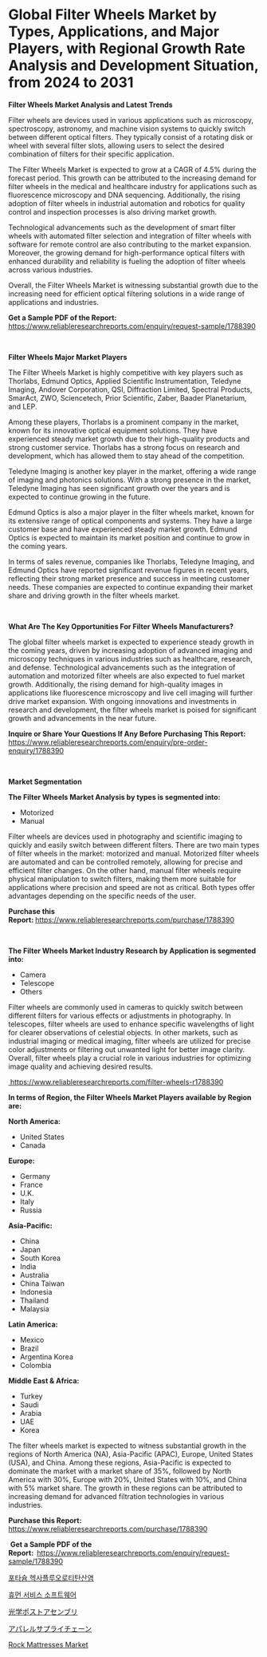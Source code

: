 <p><h1>Global Filter Wheels Market by Types, Applications, and Major Players, with Regional Growth Rate Analysis and Development Situation, from 2024 to 2031</h1></p><p><strong>Filter Wheels Market Analysis and Latest Trends</strong></p>
<p><p>Filter wheels are devices used in various applications such as microscopy, spectroscopy, astronomy, and machine vision systems to quickly switch between different optical filters. They typically consist of a rotating disk or wheel with several filter slots, allowing users to select the desired combination of filters for their specific application.</p><p>The Filter Wheels Market is expected to grow at a CAGR of 4.5% during the forecast period. This growth can be attributed to the increasing demand for filter wheels in the medical and healthcare industry for applications such as fluorescence microscopy and DNA sequencing. Additionally, the rising adoption of filter wheels in industrial automation and robotics for quality control and inspection processes is also driving market growth.</p><p>Technological advancements such as the development of smart filter wheels with automated filter selection and integration of filter wheels with software for remote control are also contributing to the market expansion. Moreover, the growing demand for high-performance optical filters with enhanced durability and reliability is fueling the adoption of filter wheels across various industries.</p><p>Overall, the Filter Wheels Market is witnessing substantial growth due to the increasing need for efficient optical filtering solutions in a wide range of applications and industries.</p></p>
<p><strong>Get a Sample PDF of the Report:&nbsp;</strong> <a href="https://www.reliableresearchreports.com/enquiry/request-sample/1788390">https://www.reliableresearchreports.com/enquiry/request-sample/1788390</a></p>
<p>&nbsp;</p>
<p><strong>Filter Wheels Major Market Players</strong></p>
<p><p>The Filter Wheels Market is highly competitive with key players such as Thorlabs, Edmund Optics, Applied Scientific Instrumentation, Teledyne Imaging, Andover Corporation, QSI, Diffraction Limited, Spectral Products, SmarAct, ZWO, Sciencetech, Prior Scientific, Zaber, Baader Planetarium, and LEP.</p><p>Among these players, Thorlabs is a prominent company in the market, known for its innovative optical equipment solutions. They have experienced steady market growth due to their high-quality products and strong customer service. Thorlabs has a strong focus on research and development, which has allowed them to stay ahead of the competition.</p><p>Teledyne Imaging is another key player in the market, offering a wide range of imaging and photonics solutions. With a strong presence in the market, Teledyne Imaging has seen significant growth over the years and is expected to continue growing in the future.</p><p>Edmund Optics is also a major player in the filter wheels market, known for its extensive range of optical components and systems. They have a large customer base and have experienced steady market growth. Edmund Optics is expected to maintain its market position and continue to grow in the coming years.</p><p>In terms of sales revenue, companies like Thorlabs, Teledyne Imaging, and Edmund Optics have reported significant revenue figures in recent years, reflecting their strong market presence and success in meeting customer needs. These companies are expected to continue expanding their market share and driving growth in the filter wheels market.</p></p>
<p>&nbsp;</p>
<p><strong>What Are The Key Opportunities For Filter Wheels Manufacturers?</strong></p>
<p><p>The global filter wheels market is expected to experience steady growth in the coming years, driven by increasing adoption of advanced imaging and microscopy techniques in various industries such as healthcare, research, and defense. Technological advancements such as the integration of automation and motorized filter wheels are also expected to fuel market growth. Additionally, the rising demand for high-quality images in applications like fluorescence microscopy and live cell imaging will further drive market expansion. With ongoing innovations and investments in research and development, the filter wheels market is poised for significant growth and advancements in the near future.</p></p>
<p><strong>Inquire or Share Your Questions If Any Before Purchasing This Report:</strong> <a href="https://www.reliableresearchreports.com/enquiry/pre-order-enquiry/1788390">https://www.reliableresearchreports.com/enquiry/pre-order-enquiry/1788390</a></p>
<p>&nbsp;</p>
<p><strong>Market Segmentation</strong></p>
<p><strong>The Filter Wheels Market Analysis by types is segmented into:</strong></p>
<p><ul><li>Motorized</li><li>Manual</li></ul></p>
<p><p>Filter wheels are devices used in photography and scientific imaging to quickly and easily switch between different filters. There are two main types of filter wheels in the market: motorized and manual. Motorized filter wheels are automated and can be controlled remotely, allowing for precise and efficient filter changes. On the other hand, manual filter wheels require physical manipulation to switch filters, making them more suitable for applications where precision and speed are not as critical. Both types offer advantages depending on the specific needs of the user.</p></p>
<p><strong>Purchase this Report:&nbsp;</strong><a href="https://www.reliableresearchreports.com/purchase/1788390">https://www.reliableresearchreports.com/purchase/1788390</a></p>
<p>&nbsp;</p>
<p><strong>The Filter Wheels Market Industry Research by Application is segmented into:</strong></p>
<p><ul><li>Camera</li><li>Telescope</li><li>Others</li></ul></p>
<p><p>Filter wheels are commonly used in cameras to quickly switch between different filters for various effects or adjustments in photography. In telescopes, filter wheels are used to enhance specific wavelengths of light for clearer observations of celestial objects. In other markets, such as industrial imaging or medical imaging, filter wheels are utilized for precise color adjustments or filtering out unwanted light for better image clarity. Overall, filter wheels play a crucial role in various industries for optimizing image quality and achieving desired results.</p></p>
<p><a href="https://www.reliableresearchreports.com/filter-wheels-r1788390">&nbsp;https://www.reliableresearchreports.com/filter-wheels-r1788390</a></p>
<p><strong>In terms of Region, the Filter Wheels Market Players available by Region are:</strong></p>
<p>
    <p> <strong> North America: </strong>
        <ul>
            <li>United States</li>
            <li>Canada</li>
        </ul>
        </p> 
    <p> <strong> Europe: </strong>
        <ul>
            <li>Germany</li>
            <li>France</li>
            <li>U.K.</li>
            <li>Italy</li>
            <li>Russia</li>
        </ul>
        </p> 
    <p> <strong> Asia-Pacific: </strong>
        <ul>
            <li>China</li>
            <li>Japan</li>
            <li>South Korea</li>
            <li>India</li>
            <li>Australia</li>
            <li>China Taiwan</li>
            <li>Indonesia</li>
            <li>Thailand</li>
            <li>Malaysia</li>
        </ul>
        </p> 
    <p> <strong> Latin America: </strong>
        <ul>
            <li>Mexico</li>
            <li>Brazil</li>
            <li>Argentina Korea</li>
            <li>Colombia</li>
        </ul>
        </p> 
    <p> <strong> Middle East & Africa: </strong>
        <ul>
            <li>Turkey</li>
            <li>Saudi</li>
            <li>Arabia</li>
            <li>UAE</li>
            <li>Korea</li>
        </ul>
    </p>
    </p>
<p><p>The filter wheels market is expected to witness substantial growth in the regions of North America (NA), Asia-Pacific (APAC), Europe, United States (USA), and China. Among these regions, Asia-Pacific is expected to dominate the market with a market share of 35%, followed by North America with 30%, Europe with 20%, United States with 10%, and China with 5% market share. The growth in these regions can be attributed to increasing demand for advanced filtration technologies in various industries.</p></p>
<p><strong>Purchase this Report: </strong><a href="https://www.reliableresearchreports.com/purchase/1788390">https://www.reliableresearchreports.com/purchase/1788390</a></p>
<p>&nbsp;<strong>Get a Sample PDF of the Report:&nbsp;&nbsp;</strong><a href="https://www.reliableresearchreports.com/enquiry/request-sample/1788390">https://www.reliableresearchreports.com/enquiry/request-sample/1788390</a></p>
<p><strong></strong></p>
<p><p><a href="https://github.com/fredrickeglers/Market-Research-Report-List-1/blob/main/195583233083.md">포타슘 헥사플루오로티탄산염</a></p><p><a href="https://medium.com/@dadanedu33/%EC%9D%B8%EC%A0%81-%EC%9E%90%EC%9B%90-%EC%86%8C%ED%94%84%ED%8A%B8%EC%9B%A8%EC%96%B4-%EC%8B%9C%EC%9E%A5%EC%9D%80-%EC%8B%9C%EC%9E%A5-%EC%A0%90%EC%9C%A0%EC%9C%A8-%EC%8B%9C%EC%9E%A5-%EB%8F%99%ED%96%A5-%EB%B0%8F-%EC%8B%9C%EC%9E%A5-%EC%84%B1%EC%9E%A5%EC%97%90-%EA%B4%80%ED%95%9C-%EC%A0%95%EB%B3%B4%EB%A5%BC-%EC%A0%9C%EA%B3%B5%ED%95%A9%EB%8B%88%EB%8B%A4-d30b5804eb25">휴먼 서비스 소프트웨어</a></p><p><a href="https://medium.com/@rylanaufman56456/%E5%85%89%E3%83%9D%E3%82%B9%E3%83%88%E3%82%A2%E3%82%BB%E3%83%B3%E3%83%96%E3%83%AA%E5%B8%82%E5%A0%B4%E8%A6%8F%E6%A8%A1-%E5%B8%82%E5%A0%B4%E5%B1%95%E6%9C%9B%E3%81%A8%E5%B8%82%E5%A0%B4%E4%BA%88%E6%B8%AC-2024%E5%B9%B4%E3%81%8B%E3%82%892031%E5%B9%B4%E3%81%BE%E3%81%A7-c29783bf285c">光学ポストアセンブリ</a></p><p><a href="https://medium.com/@deontestanton2023/%E3%82%A2%E3%83%91%E3%83%AC%E3%83%AB%E3%82%B5%E3%83%97%E3%83%A9%E3%82%A4%E3%83%81%E3%82%A7%E3%83%BC%E3%83%B3%E5%B8%82%E5%A0%B4-2031%E5%B9%B4%E3%81%BE%E3%81%A7%E3%81%AE%E6%88%90%E5%8A%9F%E3%81%99%E3%82%8B%E3%83%93%E3%82%B8%E3%83%8D%E3%82%B9%E6%88%A6%E7%95%A5%E3%81%AE%E9%8D%B5-78302a85ab3f">アパレルサプライチェーン</a></p><p><a href="https://github.com/Chiragrp22/Market-Research-Report-List-4/blob/main/rock-mattresses-market.md">Rock Mattresses Market</a></p></p>
